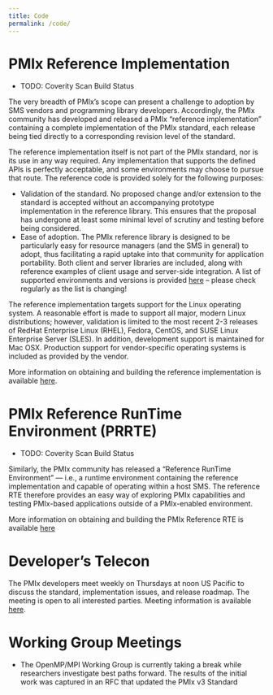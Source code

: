 ```yaml
---
title: Code
permalink: /code/
---
```




PMIx Reference Implementation
=============================
 - TODO: Coverity Scan Build Status

The very breadth of PMIx’s scope can present a challenge to adoption by SMS
vendors and programming library developers. Accordingly, the PMIx community
has developed and released a PMIx “reference implementation” containing a
complete implementation of the PMIx standard, each release being tied
directly to a corresponding revision level of the standard.

The reference implementation itself is not part of the PMIx standard, nor is
its use in any way required. Any implementation that supports the defined
APIs is perfectly acceptable, and some environments may choose to pursue
that route. The reference code is provided solely for the following
purposes:
 - Validation of the standard. No proposed change and/or extension to the
   standard is accepted without an accompanying prototype implementation in
   the reference library. This ensures that the proposal has undergone at
   least some minimal level of scrutiny and testing before being considered.
 - Ease of adoption. The PMIx reference library is designed to be
   particularly easy for resource managers (and the SMS in general) to
   adopt, thus facilitating a rapid uptake into that community for
   application portability. Both client and server libraries are included,
   along with reference examples of client usage and server-side
   integration. A list of supported environments and versions is provided
   [here](FIXME:etc) – please check regularly as the list is changing!

The reference implementation targets support for the Linux operating system.
A reasonable effort is made to support all major, modern Linux
distributions; however, validation is limited to the most recent 2-3
releases of RedHat Enterprise Linux (RHEL), Fedora, CentOS, and SUSE Linux
Enterprise Server (SLES). In addition, development support is maintained for
Mac OSX. Production support for vendor-specific operating systems is
included as provided by the vendor.

More information on obtaining and building the reference implementation is
available [here](/code/getting-the-reference-implementation).



PMIx Reference RunTime Environment (PRRTE)
==========================================
 - TODO: Coverity Scan Build Status

Similarly, the PMIx community has released a “Reference RunTime Environment”
— i.e., a runtime environment containing the reference implementation and
capable of operating within a host SMS. The reference RTE therefore provides
an easy way of exploring PMIx capabilities and testing PMIx-based
applications outside of a PMIx-enabled environment.

More information on obtaining and building the PMIx Reference RTE is
available [here](/code/getting-the-pmix-reference-server)



Developer’s Telecon
===================

The PMIx developers meet weekly on Thursdays at noon US Pacific to discuss
the standard, implementation issues, and release roadmap. The meeting is
open to all interested parties. Meeting information is available
[here](https://recaptcha.open-mpi.org/pmix-recaptcha/).



Working Group Meetings
======================

 - The OpenMP/MPI Working Group is currently taking a break while
   researchers investigate best paths forward. The results of the initial
   work was captured in an RFC that updated the PMIx v3 Standard


